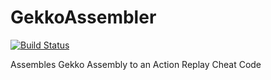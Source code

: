# GekkoAssembler

[![Build Status](https://travis-ci.org/CryZe/GekkoAssembler.svg)](https://travis-ci.org/CryZe/GekkoAssembler)

Assembles Gekko Assembly to an Action Replay Cheat Code
